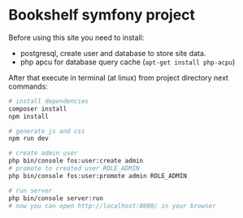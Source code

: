 # Bookshelf symfony project
Before using this site you need to install:
- postgresql, create user and database to store site data.
- php apcu for database query cache (`apt-get install php-acpu`)

After that execute in terminal (at linux) from project directory next commands:
```bash
# install dependencies
composer install
npm install

# generate js and css
npm run dev

# create admin user
php bin/console fos:user:create admin
# promote to created user ROLE_ADMIN
php bin/console fos:user:promote admin ROLE_ADMIN

# run server
php bin/console server:run
# now you can open http://localhost:8000/ in your browser
```
